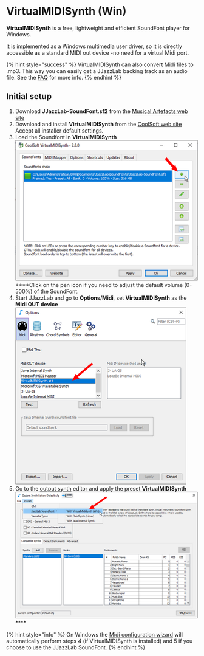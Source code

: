 # VirtualMIDISynth \(Win\)

**VirtualMIDISynth** is a free, lightweight and efficient SoundFont player for Windows. 

It is implemented as a Windows multimedia user driver, so it is directly accessible as a standard MIDI out device -no need for a virtual Midi port.

{% hint style="success" %}
VirtualMIDISynth can also convert Midi files to .mp3. This way you can easily get a JJazzLab backing track as an audio file. See the [FAQ](../../faq.md#generate-mp3) for more info.
{% endhint %}

## Initial setup

1. Download **JJazzLab-SoundFont.sf2** from the [Musical Artefacts web site](https://musical-artifacts.com/artifacts/1036)  
2. Download and install **VirtualMIDISynth** from the [CoolSoft web site](https://coolsoft.altervista.org/virtualmidisynth) Accept all installer default settings. 
3. Load the Soundfont in **VirtualMIDISynth** ![](../../.gitbook/assets/vms-loadsoundfont.png)  ****Click on the pen icon if you need to adjust the default volume \(0-500%\) of the SoundFont.  
4. Start JJazzLab and go to **Options/Midi**, set **VirtualMIDISynth** as the **Midi OUT device**      ![](../../.gitbook/assets/vms-setmididevice.png)  
5. Go to the [output synth](../output-synth.md) editor and apply the preset **VirtualMIDISynth** ![](../../.gitbook/assets/outputsynth-presetvms.png) ****

{% hint style="info" %}
On Windows the [Midi configuration wizard](../midi-configuration.md#midi-configuration-wizard) will automatically perform steps 4 \(if VirtualMIDISynth is installed\) and 5 if you choose to use the JJazzLab SoundFont.
{% endhint %}

